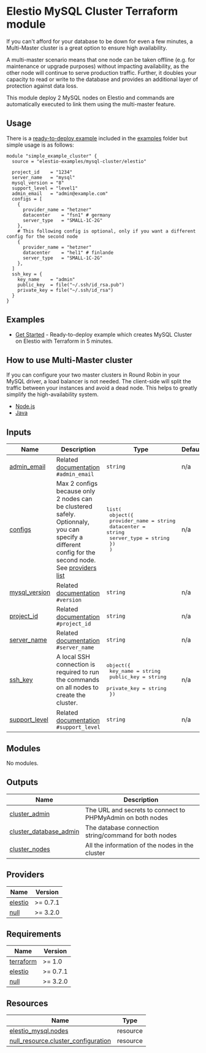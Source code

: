 <!-- BEGIN_TF_DOCS -->
# Elestio MySQL Cluster Terraform module

If you can't afford for your database to be down for even a few minutes, a Multi-Master cluster is a great option to ensure high availability.

A multi-master scenario means that one node can be taken offline (e.g. for maintenance or upgrade purposes) without impacting availability, as the other node will continue to serve production traffic. Further, it doubles your capacity to read or write to the database and provides an additional layer of protection against data loss.



This module deploy 2 MySQL nodes on Elestio and commands are automatically executed to link them using the multi-master feature.

## Usage

There is a [ready-to-deploy example](https://github.com/elestio-examples/terraform-elestio-mysql-cluster/tree/main/examples/get_started) included in the [examples](https://github.com/elestio-examples/terraform-elestio-mysql-cluster/tree/main/examples) folder but simple usage is as follows:

```hcl
module "simple_example_cluster" {
  source = "elestio-examples/mysql-cluster/elestio"

  project_id    = "1234"
  server_name   = "mysql"
  mysql_version = "8"
  support_level = "level1"
  admin_email   = "admin@example.com"
  configs = [
    {
      provider_name = "hetzner"
      datacenter    = "fsn1" # germany
      server_type   = "SMALL-1C-2G"
    },
    # This following config is optional, only if you want a different config for the second node
    {
      provider_name = "hetzner"
      datacenter    = "hel1" # finlande
      server_type   = "SMALL-1C-2G"
    },
  ]
  ssh_key = {
    key_name    = "admin"
    public_key  = file("~/.ssh/id_rsa.pub")
    private_key = file("~/.ssh/id_rsa")
  }
}
```

## Examples

- [Get Started](https://github.com/elestio-examples/terraform-elestio-mysql-cluster/tree/main/examples/get_started) - Ready-to-deploy example which creates MySQL Cluster on Elestio with Terraform in 5 minutes.


## How to use Multi-Master cluster

If you can configure your two master clusters in Round Robin in your MySQL driver, a load balancer is not needed. The client-side will split the traffic between your instances and avoid a dead node. This helps to greatly simplify the high-availability system.

- [Node.js](https://www.npmjs.com/package/mysql#poolcluster)
- [Java](https://dev.mysql.com/doc/connector-j/8.0/en/connector-j-source-replica-replication-connection.html)


## Inputs

| Name | Description | Type | Default | Required |
|------|-------------|------|---------|:--------:|
| <a name="input_admin_email"></a> [admin\_email](#input\_admin\_email) | Related [documentation](https://registry.terraform.io/providers/elestio/elestio/latest/docs/resources/mysql#admin_email) `#admin_email` | `string` | n/a | yes |
| <a name="input_configs"></a> [configs](#input\_configs) | Max 2 configs because only 2 nodes can be clustered safely.<br>Optionnaly, you can specify a different config for the second node.<br>See [providers list](https://registry.terraform.io/providers/elestio/elestio/latest/docs/guides/3_providers_datacenters_server_types) | <pre>list(<br>    object({<br>      provider_name = string<br>      datacenter    = string<br>      server_type   = string<br>    })<br>  )</pre> | n/a | yes |
| <a name="input_mysql_version"></a> [mysql\_version](#input\_mysql\_version) | Related [documentation](https://registry.terraform.io/providers/elestio/elestio/latest/docs/resources/mysql#version) `#version` | `string` | n/a | yes |
| <a name="input_project_id"></a> [project\_id](#input\_project\_id) | Related [documentation](https://registry.terraform.io/providers/elestio/elestio/latest/docs/resources/mysql#project_id) `#project_id` | `string` | n/a | yes |
| <a name="input_server_name"></a> [server\_name](#input\_server\_name) | Related [documentation](https://registry.terraform.io/providers/elestio/elestio/latest/docs/resources/mysql#server_name) `#server_name` | `string` | n/a | yes |
| <a name="input_ssh_key"></a> [ssh\_key](#input\_ssh\_key) | A local SSH connection is required to run the commands on all nodes to create the cluster. | <pre>object({<br>    key_name    = string<br>    public_key  = string<br>    private_key = string<br>  })</pre> | n/a | yes |
| <a name="input_support_level"></a> [support\_level](#input\_support\_level) | Related [documentation](https://registry.terraform.io/providers/elestio/elestio/latest/docs/resources/mysql#support_level) `#support_level` | `string` | n/a | yes |
## Modules

No modules.
## Outputs

| Name | Description |
|------|-------------|
| <a name="output_cluster_admin"></a> [cluster\_admin](#output\_cluster\_admin) | The URL and secrets to connect to PHPMyAdmin on both nodes |
| <a name="output_cluster_database_admin"></a> [cluster\_database\_admin](#output\_cluster\_database\_admin) | The database connection string/command for both nodes |
| <a name="output_cluster_nodes"></a> [cluster\_nodes](#output\_cluster\_nodes) | All the information of the nodes in the cluster |
## Providers

| Name | Version |
|------|---------|
| <a name="provider_elestio"></a> [elestio](#provider\_elestio) | >= 0.7.1 |
| <a name="provider_null"></a> [null](#provider\_null) | >= 3.2.0 |
## Requirements

| Name | Version |
|------|---------|
| <a name="requirement_terraform"></a> [terraform](#requirement\_terraform) | >= 1.0 |
| <a name="requirement_elestio"></a> [elestio](#requirement\_elestio) | >= 0.7.1 |
| <a name="requirement_null"></a> [null](#requirement\_null) | >= 3.2.0 |
## Resources

| Name | Type |
|------|------|
| [elestio_mysql.nodes](https://registry.terraform.io/providers/elestio/elestio/latest/docs/resources/mysql) | resource |
| [null_resource.cluster_configuration](https://registry.terraform.io/providers/hashicorp/null/latest/docs/resources/resource) | resource |
<!-- END_TF_DOCS -->
